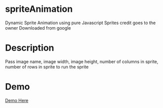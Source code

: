 # spriteAnimation
  Dynamic Sprite Animation using pure Javascript
  Sprites credit goes to the owner
  Downloaded from google
  
# Description
  Pass image name, image width, image height, number of columns in sprite, number of rows in sprite to run the sprite
  
# Demo
  [Demo Here](https://samipshresthaq.github.io/spriteAnimation/)

